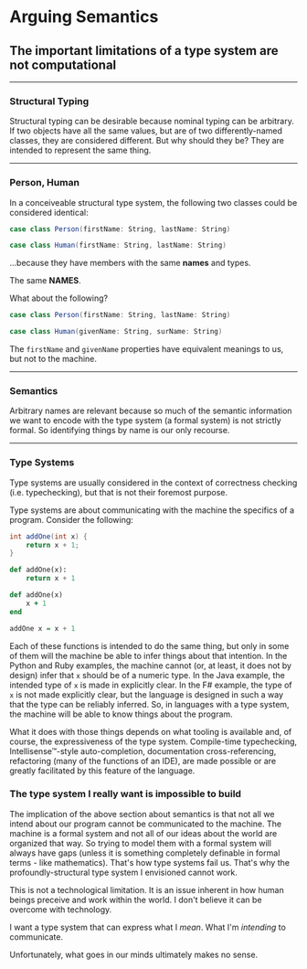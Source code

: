 # Arguing Semantics

## The important limitations of a type system are not computational

---

### Structural Typing

Structural typing can be desirable because nominal typing can be arbitrary. If two objects have all the same values, but are of two differently-named classes, they are considered different. But why should they be? They are intended to represent the same thing.

---

### Person, Human

In a conceiveable structural type system, the following two classes could be considered identical:

```scala
case class Person(firstName: String, lastName: String)

case class Human(firstName: String, lastName: String)
```

...because they have members with the same **names** and types.

The same **NAMES**.

What about the following?

```scala
case class Person(firstName: String, lastName: String)

case class Human(givenName: String, surName: String)
```

The `firstName` and `givenName` properties have equivalent meanings to us, but not to the machine.

---

### Semantics

Arbitrary names are relevant because so much of the semantic information we want to encode with the type system (a formal system) is not strictly formal. So identifying things by name is our only recourse.

---

### Type Systems

Type systems are usually considered in the context of correctness checking (i.e. typechecking), but that is not their foremost purpose.

Type systems are about communicating with the machine the specifics of a program. Consider the following:

```java
int addOne(int x) {
    return x + 1;
}
```
```python
def addOne(x):
    return x + 1
```
```ruby
def addOne(x)
    x + 1
end
```
```haskell
addOne x = x + 1
```

Each of these functions is intended to do the same thing, but only in some of them will the machine be able to infer things about that intention. In the Python and Ruby examples, the machine cannot (or, at least, it does not by design) infer that `x` should be of a numeric type. In the Java example, the intended type of `x` is made in explicitly clear. In the F# example, the type of `x` is not made explicitly clear, but the language is designed in such a way that the type can be reliably inferred. So, in languages with a type system, the machine will be able to know things about the program.

What it does with those things depends on what tooling is available and, of course, the expressiveness of the type system. Compile-time typechecking, Intellisense&trade;-style auto-completion, documentation cross-referencing, refactoring (many of the functions of an IDE), are made possible or are greatly facilitated by this feature of the language.

### The type system I really want is impossible to build

The implication of the above section about semantics is that not all we intend about our program cannot be communicated to the machine. The machine is a formal system and not all of our ideas about the world are organized that way. So trying to model them with a formal system will always have gaps (unless it is something completely definable in formal terms - like mathematics). That's how type systems fail us. That's why the profoundly-structural type system I envisioned cannot work.

This is not a technological limitation. It is an issue inherent in how human beings preceive and work within the world. I don't believe it can be overcome with technology.

I want a type system that can express what I *mean*. What I'm *intending* to communicate.

Unfortunately, what goes in our minds ultimately makes no sense.

<disqus>
